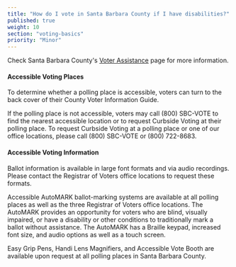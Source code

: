```yaml
---
title: "How do I vote in Santa Barbara County if I have disabilities?"
published: true
weight: 10
section: "voting-basics"
priority: "Minor"
---
```


Check Santa Barbara County's [Voter Assistance](https://countyofsb.org/care/elections/voting/voter-assistance.sbc) page for more information. 

#### Accessible Voting Places  

To determine whether a polling place is accessible, voters can turn to the back cover of their County Voter Information Guide.

If the polling place is not accessible, voters may call (800) SBC-VOTE to find the nearest accessible location or to request Curbside Voting at their polling place. To request Curbside Voting at a polling place or one of our office locations, please call (800) SBC-VOTE or (800) 722-8683.

#### Accessible Voting Information  

Ballot information is available in large font formats and via audio recordings. Please contact the Registrar of Voters office locations to request these formats.

Accessible AutoMARK ballot-marking systems are available at all polling places as well as the three Registrar of Voters office locations. The AutoMARK provides an opportunity for voters who are blind, visually impaired, or have a disability or other conditions to traditionally mark a ballot without assistance. The AutoMARK has a Braille keypad, increased font size, and audio options as well as a touch screen.

Easy Grip Pens, Handi Lens Magnifiers, and Accessible Vote Booth are available upon request at all polling places in Santa Barbara County.  

 
